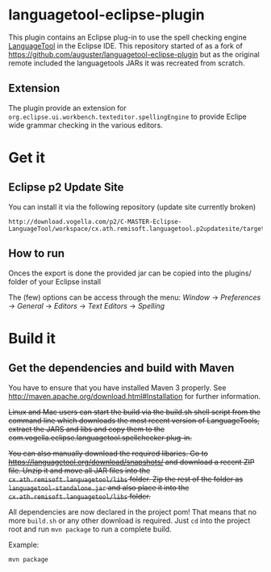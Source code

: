 languagetool-eclipse-plugin
===========================

This plugin contains an Eclipse plug-in to use the spell checking engine  [LanguageTool](https://languagetool.org) in the Eclipse IDE.  This repository started of as a fork of https://github.com/auguster/languagetool-eclipse-plugin but as the original remote included the languagetools JARs it was recreated from scratch.

## Extension

The plugin provide an extension for `org.eclipse.ui.workbench.texteditor.spellingEngine` to provide Eclipe wide grammar checking in the various editors.

# Get it

## Eclipse p2 Update Site

You can install it via the following repository (update site currently broken)

```
http://download.vogella.com/p2/C-MASTER-Eclipse-LanguageTool/workspace/cx.ath.remisoft.languagetool.p2updatesite/target/repository/
```

## How to run

Onces the export is done the provided jar can be copied into the plugins/ folder of your Eclipse install

The (few) options can be access through the menu: _Window_ → _Preferences_ → _General_ → _Editors_ → _Text Editors_ → _Spelling_

# Build it

## Get the dependencies and build with Maven

You have to ensure that you have installed Maven 3 properly.
See http://maven.apache.org/download.html#Installation for further information.


~~Linux and Mac users can start the build via the build.sh shell script from the command line which downloads the most recent version of LanguageTools, extract the JARS and libs and copy them to the com.vogella.eclipse.languagetool.spellchecker plug-in.~~

~~You can also manually download the required libaries. Go to https://languagetool.org/download/snapshots/ and download a recent ZIP file. Unzip it and move all JAR files into the `cx.ath.remisoft.languagetool/libs` folder.
Zip the rest of the folder as `languagetool-standalone.jar` and also place it into the `cx.ath.remisoft.languagetool/libs` folder.~~

All dependencies are now declared in the project pom! That means that no more `build.sh` or any other download is required. Just `cd` into the project root and run `mvn package` to run a complete build.


Example:

```bash
mvn package
```




